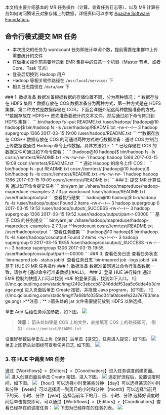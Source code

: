 本文档主要介绍基本的 MR 任务操作（计算、查看任务日志等）、以及 MR 计算任务如何访问腾讯云对象存储上的数据，详细资料可以参考 [Apache Software Foundation](https://hadoop.apache.org/docs/r2.7.3/)。

## 命令行模式提交 MR 任务
* 本次提交的任务为 wordcount 任务即统计单词个数，提前需要在集群中上传需要统计的文件
* 在做相关操作前需要登录到 EMR 集群中的任意一个机器（Master 节点、或者 Core、Task 节点）
* 登录后切换到 Hadoop 用户
* Hadoop 等相关软件路径在 `/usr/local/service/` 下
* 相关日志路径在 `/data/emr` 下
<span id="ALL">
### 1. 数据准备 
</span>
数据准备根据数据的存储位置不同，分为两种情况：
* 数据存放在 HDFS 集群
* 数据存放在 COS
数据准备分为两种方式，第一种方式是在 HDFS 集群，第二种方式是数据存储在 COS，下面会详细介绍这两种数据准备的方式。
**数据存放在 HDFS**
首先准备要统计的文本文件，然后通过如下命令拷贝到 HDFS 集群：
```
    bin/hadoop fs -put README.txt /user/hadoop/
    [hadoop@10 hadoop]$ bin/hadoop fs -ls /user/hadoop/README.txt
    -rw-r--r-- 3 hadoop supergroup 1366 2017-03-15 19:00 /user/hadoop/README.txt
```
**数据存放在 COS**
数据存放在 COS 的可通过两种方式进行数据准备：通过 COS 控制台上传数据或通过 Hadoop 命令上传数据。具体方法如下：
* 已经存储在 COS 的数据文件可通过如下命令查看：
```
    [hadoop@10 hadoop]$ bin/hadoop fs -ls cosn://emrtest/README.txt
    -rw-rw-rw- 1 hadoop hadoop 1366 2017-03-15 19:09 cosn://emrtest/README.txt
```
* 通过 Hadoop 的命令上传 COS：
```
    bin/hadoop fs -put README.txt cosn://emrtest/
    [hadoop@10 hadoop]$ bin/hadoop fs -ls cosn://emrtest/README.txt
   	-rw-rw-rw- 1 hadoop hadoop 1366 2017-03-15 19:09 cosn://emrtest/README.txt
```
### 2. 提交 MR 计算任务
通过如下命令提交任务
```
    bin/yarn jar ./share/hadoop/mapreduce/hadoop-mapreduce-examples-2.7.3.jar
    wordcount /user/hadoop/README.txt /user/hadoop/output
```
查看执行结果
```
    hadoop@10 hadoop]$ bin/hadoop fs -ls /user/hadoop/output
    Found 2 items
    -rw-r--r-- 3 hadoop supergroup 0 2017-03-15 19:52 /user/hadoop/output/_SUCCESS
    -rw-r--r-- 3 hadoop supergroup 1306 2017-03-15 19:52 /user/hadoop/output/part-r-00000
```
基于 COS 的任务提交
```
    bin/yarn jar ./share/hadoop/mapreduce/hadoop-mapreduce-examples-2.7.3.jar
    ^^Iwordcount cosn://emrtest/README.txt /user/hadoop/output
```
查看任务结果
```
    [hadoop@10 hadoop]$ bin/hadoop fs -ls /user/hadoop/cosoutput
    Found 2 items
    -rw-r--r-- 3 hadoop supergroup 0 2017-03-15 19:55 /user/hadoop/cosoutput/_SUCCESS
    -rw-r--r-- 3 hadoop supergroup 1306 2017-03-15 19:55 /user/hadoop/cosoutput/part-r-00000
```
### 3. 查看任务日志
查看任务状态
`bin/mapred job -status jobid`
查看任务日志 
`bin/mapred job -logs jobid`
## 基于 HUE 的 MR 任务操作
### 1. 数据准备
数据准备同通过命令行准备数据一致，请参考 [通过命令行准备数据](#ALL)。
### 2. 登录 HUE 进行操作
通过 EMR 控制的快捷入口可以找到 HUE 的登录页面，找到如下入口。
![](//mc.qcloudimg.com/static/img/240c3ebccb81246dddf53aa5c6dde4b3/image.png)
进入页面后单击 Create 按钮，并拖拽 Java program，如下图。
![](//mc.qcloudimg.com/static/img/f7a68bfc035bc041a0dceefe22a7e763/image.png)
>**注意：**
>箭头处的 jar 文件需要提前放到 HDFS 以供选择。

单击 Add 后给任务添加参数，如下图。
![](//mc.qcloudimg.com/static/img/b6e0cbecde6e8813dafc19d99121e97a/image.png)
>**注意：**
>箭头处如果是 COS 上的文件，直接填写 COS 上的路径即可。
>例如：`cosn://emrtest/README.txt`

设置好参数后单击左上角【保存】后单击【提交】，任务进入提交，如下图。
![](//mc.qcloudimg.com/static/img/ec15e90323f5f7e552b8e251770934a1/image.png)
单击上图箭头处图标可查看任务日志, 如下图。
![](//mc.qcloudimg.com/static/img/9739e38a9b7ba5e328d371463cc032a7/image.png)
### 3. 在 HUE 中调度 MR 任务
通过【Workflows】>【Editors】>【Coordinatiors】进入任务调度创建页面。
![](//mc.qcloudimg.com/static/img/6b7b35b1f356ba677d798db774227ed1/image.png)
进入创建页面后单击 Create 按钮，进入下图。
![](//mc.qcloudimg.com/static/img/1e29bd049015dafbc9c3ddfa6606780e/image.png)
选定好流程后，设置调度时间，如下图。
![](//mc.qcloudimg.com/static/img/9950c76deba69b21e9c8f61b49d8c1c7/image.png)
【hour】可以选择小时里某些分钟
【day】可以选择某天的小时和分钟
【week】可以选择周一到周日的小时和分钟
【month】可以选择当前月下的天、小时、分钟
【year】选择当前年下的月、日、小时、分钟
选择好调度时间后单击提交即可，可以通过【Workflows】>【Editors】>【Coordinatiors】查看已经存在的调度任务：
![](//mc.qcloudimg.com/static/img/c45ff0b7f6b7d674eb53a88264c367d7/image.png)
下图为已经存在的任务列表。
![](//mc.qcloudimg.com/static/img/0a650ab00663087053918f113eaeff47/image.png)
